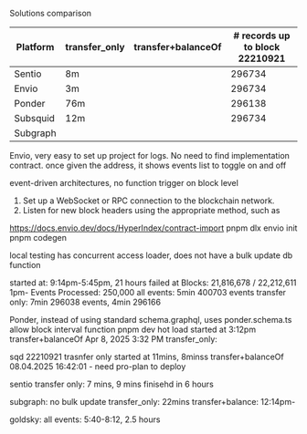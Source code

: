 Solutions comparison


| Platform   | transfer_only | transfer+balanceOf | # records up to block 22210921 |
|------------|--------------|-------------------|-------|
| Sentio     | 8m           |                   | 296734 |
| Envio      | 3m           |                   | 296734 |
| Ponder     | 76m          |                   | 296138 |
| Subsquid   | 12m          |                   | 296734 |
| Subgraph   |              |                   |       |


Envio, very easy to set up project for logs. No need to find implementation contract.
once given the address, it shows events list to toggle on and off

event-driven architectures, no function trigger on block level
1. Set up a WebSocket or RPC connection to the blockchain network.
2. Listen for new block headers using the appropriate method, such as

https://docs.envio.dev/docs/HyperIndex/contract-import
pnpm dlx envio init
pnpm codegen

local testing
has concurrent access loader, does not have a bulk update db function

started at: 9:14pm-5:45pm, 21 hours failed at Blocks: 21,816,678 / 22,212,611  1pm-
Events Processed: 250,000
all events: 5min 400703 events
transfer only: 7min 296038 events, 4min 296166

Ponder, instead of using standard schema.graphql, uses ponder.schema.ts 
allow block interval function
pnpm dev hot load
started at 3:12pm
transfer+balanceOf Apr 8, 2025 3:32 PM
transfer_only: 


sqd 22210921
trasnfer only started at 11mins, 8minss
transfer+balanceOf 08.04.2025 16:42:01 -
need pro-plan to deploy

sentio
transfer only: 7 mins, 9 mins
finisehd in 6 hours


subgraph: 
no bulk update
transfer_only: 22mins
transfer+balance: 12:14pm-


goldsky:
all events: 5:40-8:12, 2.5 hours